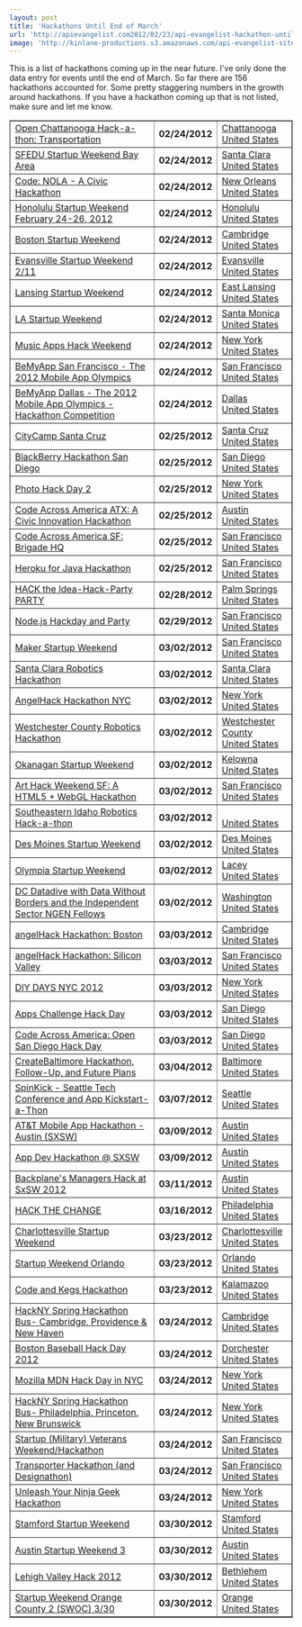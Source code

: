 ```yaml
---
layout: post
title: 'Hackathons Until End of March'
url: 'http://apievangelist.com2012/02/23/api-evangelist-hackathon-until-end-of-march/'
image: 'http://kinlane-productions.s3.amazonaws.com/api-evangelist-site/blog/Hackathon-Tag-Cloud-2.png'
---
```



<p>
     This is a list of hackathons coming up in the near future. I've only done the data entry for events until the end of March. So far there are 156 hackathons accounted for. Some pretty staggering numbers in the growth around hackathons. If you have a hackathon coming up that is not listed, make sure and let me know.
</p>
<table border="1" cellspacing="5" cellpadding="5" width="100%">
     <tbody>
          <tr>
               <td>
                    <a href="/events/open_chattanooga_hackathon_transportation.php">Open Chattanooga Hack-a-thon: Transportation</a>
               </td>
               <td>
                    <strong>02/24/2012</strong>
               </td>
               <td>
                    <a href="/events/open_chattanooga_hackathon_transportation.php">Chattanooga<br />
                    United States</a>
               </td>
          </tr>
          <tr>
               <td>
                    <a href="/events/sfedu_startup_weekend_bay_area.php">SFEDU Startup Weekend Bay Area</a>
               </td>
               <td>
                    <strong>02/24/2012</strong>
               </td>
               <td>
                    <a href="/events/sfedu_startup_weekend_bay_area.php">Santa Clara<br />
                    United States</a>
               </td>
          </tr>
          <tr>
               <td>
                    <a href="/events/code_nola__a_civic_hackathon.php">Code: NOLA - A Civic Hackathon</a>
               </td>
               <td>
                    <strong>02/24/2012</strong>
               </td>
               <td>
                    <a href="/events/code_nola__a_civic_hackathon.php">New Orleans<br />
                    United States</a>
               </td>
          </tr>
          <tr>
               <td>
                    <a href="/events/honolulu_startup_weekend_february_2426_2012.php">Honolulu Startup Weekend February 24-26, 2012</a>
               </td>
               <td>
                    <strong>02/24/2012</strong>
               </td>
               <td>
                    <a href="/events/honolulu_startup_weekend_february_2426_2012.php">Honolulu<br />
                    United States</a>
               </td>
          </tr>
          <tr>
               <td>
                    <a href="/events/boston_startup_weekend.php">Boston Startup Weekend</a>
               </td>
               <td>
                    <strong>02/24/2012</strong>
               </td>
               <td>
                    <a href="/events/boston_startup_weekend.php">Cambridge<br />
                    United States</a>
               </td>
          </tr>
          <tr>
               <td>
                    <a href="/events/evansville_startup_weekend_211.php">Evansville Startup Weekend 2/11</a>
               </td>
               <td>
                    <strong>02/24/2012</strong>
               </td>
               <td>
                    <a href="/events/evansville_startup_weekend_211.php">Evansville<br />
                    United States</a>
               </td>
          </tr>
          <tr>
               <td>
                    <a href="/events/lansing_startup_weekend.php">Lansing Startup Weekend</a>
               </td>
               <td>
                    <strong>02/24/2012</strong>
               </td>
               <td>
                    <a href="/events/lansing_startup_weekend.php">East Lansing<br />
                    United States</a>
               </td>
          </tr>
          <tr>
               <td>
                    <a href="/events/la_startup_weekend.php">LA Startup Weekend</a>
               </td>
               <td>
                    <strong>02/24/2012</strong>
               </td>
               <td>
                    <a href="/events/la_startup_weekend.php">Santa Monica<br />
                    United States</a>
               </td>
          </tr>
          <tr>
               <td>
                    <a href="/events/music_apps_hack_weekend.php">Music Apps Hack Weekend</a>
               </td>
               <td>
                    <strong>02/24/2012</strong>
               </td>
               <td>
                    <a href="/events/music_apps_hack_weekend.php">New York<br />
                    United States</a>
               </td>
          </tr>
          <tr>
               <td>
                    <a href="/events/bemyapp_san_francisco__the_2012_mobile_app_olympics.php">BeMyApp San Francisco - The 2012 Mobile App Olympics</a>
               </td>
               <td>
                    <strong>02/24/2012</strong>
               </td>
               <td>
                    <a href="/events/bemyapp_san_francisco__the_2012_mobile_app_olympics.php">San Francisco<br />
                    United States</a>
               </td>
          </tr>
          <tr>
               <td>
                    <a href="/events/bemyapp_dallas__the_2012_mobile_app_olympics__hackathon_competition.php">BeMyApp Dallas - The 2012 Mobile App Olympics - Hackathon Competition</a>
               </td>
               <td>
                    <strong>02/24/2012</strong>
               </td>
               <td>
                    <a href="/events/bemyapp_dallas__the_2012_mobile_app_olympics__hackathon_competition.php">Dallas<br />
                    United States</a>
               </td>
          </tr>
          <tr>
               <td>
                    <a href="/events/citycamp_santa_cruz.php">CityCamp Santa Cruz</a>
               </td>
               <td>
                    <strong>02/25/2012</strong>
               </td>
               <td>
                    <a href="/events/citycamp_santa_cruz.php">Santa Cruz<br />
                    United States</a>
               </td>
          </tr>
          <tr>
               <td>
                    <a href="/events/blackberry_hackathon_san_diego.php">BlackBerry Hackathon San Diego</a>
               </td>
               <td>
                    <strong>02/25/2012</strong>
               </td>
               <td>
                    <a href="/events/blackberry_hackathon_san_diego.php">San Diego<br />
                    United States</a>
               </td>
          </tr>
          <tr>
               <td>
                    <a href="/events/photo_hack_day_2.php">Photo Hack Day 2</a>
               </td>
               <td>
                    <strong>02/25/2012</strong>
               </td>
               <td>
                    <a href="/events/photo_hack_day_2.php">New York<br />
                    United States</a>
               </td>
          </tr>
          <tr>
               <td>
                    <a href="/events/code_across_america_atx_a_civic_innovation_hackathon.php">Code Across America ATX: A Civic Innovation Hackathon</a>
               </td>
               <td>
                    <strong>02/25/2012</strong>
               </td>
               <td>
                    <a href="/events/code_across_america_atx_a_civic_innovation_hackathon.php">Austin<br />
                    United States</a>
               </td>
          </tr>
          <tr>
               <td>
                    <a href="/events/code_across_america_sf_brigade_hq.php">Code Across America SF: Brigade HQ</a>
               </td>
               <td>
                    <strong>02/25/2012</strong>
               </td>
               <td>
                    <a href="/events/code_across_america_sf_brigade_hq.php">San Francisco<br />
                    United States</a>
               </td>
          </tr>
          <tr>
               <td>
                    <a href="/events/heroku_for_java_hackathon.php">Heroku for Java Hackathon</a>
               </td>
               <td>
                    <strong>02/25/2012</strong>
               </td>
               <td>
                    <a href="/events/heroku_for_java_hackathon.php">San Francisco<br />
                    United States</a>
               </td>
          </tr>
          <tr>
               <td>
                    <a href="/events/hack_the_ideahackparty_party.php">HACK the Idea-Hack-Party PARTY</a>
               </td>
               <td>
                    <strong>02/28/2012</strong>
               </td>
               <td>
                    <a href="/events/hack_the_ideahackparty_party.php">Palm Springs<br />
                    United States</a>
               </td>
          </tr>
          <tr>
               <td>
                    <a href="/events/nodejs_hackday_and_party.php">Node.js Hackday and Party</a>
               </td>
               <td>
                    <strong>02/29/2012</strong>
               </td>
               <td>
                    <a href="/events/nodejs_hackday_and_party.php">San Francisco<br />
                    United States</a>
               </td>
          </tr>
          <tr>
               <td>
                    <a href="/events/maker_startup_weekend.php">Maker Startup Weekend</a>
               </td>
               <td>
                    <strong>03/02/2012</strong>
               </td>
               <td>
                    <a href="/events/maker_startup_weekend.php">San Francisco<br />
                    United States</a>
               </td>
          </tr>
          <tr>
               <td>
                    <a href="/events/santa_clara_robotics_hackathon.php">Santa Clara Robotics Hackathon</a>
               </td>
               <td>
                    <strong>03/02/2012</strong>
               </td>
               <td>
                    <a href="/events/santa_clara_robotics_hackathon.php">Santa Clara<br />
                    United States</a>
               </td>
          </tr>
          <tr>
               <td>
                    <a href="/events/angelhack_hackathon_nyc.php">AngelHack Hackathon NYC</a>
               </td>
               <td>
                    <strong>03/02/2012</strong>
               </td>
               <td>
                    <a href="/events/angelhack_hackathon_nyc.php">New York<br />
                    United States</a>
               </td>
          </tr>
          <tr>
               <td>
                    <a href="/events/westchester_county_robotics_hackathon.php">Westchester County Robotics Hackathon</a>
               </td>
               <td>
                    <strong>03/02/2012</strong>
               </td>
               <td>
                    <a href="/events/westchester_county_robotics_hackathon.php">Westchester County<br />
                    United States</a>
               </td>
          </tr>
          <tr>
               <td>
                    <a href="/events/okanagan_startup_weekend.php">Okanagan Startup Weekend</a>
               </td>
               <td>
                    <strong>03/02/2012</strong>
               </td>
               <td>
                    <a href="/events/okanagan_startup_weekend.php">Kelowna<br />
                    United States</a>
               </td>
          </tr>
          <tr>
               <td>
                    <a href="/events/art_hack_weekend_sf_a_html5__webgl_hackathon.php">Art Hack Weekend SF: A HTML5 + WebGL Hackathon</a>
               </td>
               <td>
                    <strong>03/02/2012</strong>
               </td>
               <td>
                    <a href="/events/art_hack_weekend_sf_a_html5__webgl_hackathon.php">San Francisco<br />
                    United States</a>
               </td>
          </tr>
          <tr>
               <td>
                    <a href="/events/southeastern_idaho_robotics_hackathon.php">Southeastern Idaho Robotics Hack-a-thon</a>
               </td>
               <td>
                    <strong>03/02/2012</strong>
               </td>
               <td>
                    <a href="/events/southeastern_idaho_robotics_hackathon.php"><br />
                    United States</a>
               </td>
          </tr>
          <tr>
               <td>
                    <a href="/events/des_moines_startup_weekend.php">Des Moines Startup Weekend</a>
               </td>
               <td>
                    <strong>03/02/2012</strong>
               </td>
               <td>
                    <a href="/events/des_moines_startup_weekend.php">Des Moines<br />
                    United States</a>
               </td>
          </tr>
          <tr>
               <td>
                    <a href="/events/olympia_startup_weekend.php">Olympia Startup Weekend</a>
               </td>
               <td>
                    <strong>03/02/2012</strong>
               </td>
               <td>
                    <a href="/events/olympia_startup_weekend.php">Lacey<br />
                    United States</a>
               </td>
          </tr>
          <tr>
               <td>
                    <a href="/events/dc_datadive_with_data_without_borders_and_the_independent_sector_ngen_fellows.php">DC Datadive with Data Without Borders and the Independent Sector NGEN Fellows</a>
               </td>
               <td>
                    <strong>03/02/2012</strong>
               </td>
               <td>
                    <a href="/events/dc_datadive_with_data_without_borders_and_the_independent_sector_ngen_fellows.php">Washington<br />
                    United States</a>
               </td>
          </tr>
          <tr>
               <td>
                    <a href="/events/angelhack_hackathon_boston.php">angelHack Hackathon: Boston</a>
               </td>
               <td>
                    <strong>03/03/2012</strong>
               </td>
               <td>
                    <a href="/events/angelhack_hackathon_boston.php">Cambridge<br />
                    United States</a>
               </td>
          </tr>
          <tr>
               <td>
                    <a href="/events/angelhack_hackathon_silicon_valley.php">angelHack Hackathon: Silicon Valley</a>
               </td>
               <td>
                    <strong>03/03/2012</strong>
               </td>
               <td>
                    <a href="/events/angelhack_hackathon_silicon_valley.php">San Francisco<br />
                    United States</a>
               </td>
          </tr>
          <tr>
               <td>
                    <a href="/events/diy_days_nyc_2012.php">DIY DAYS NYC 2012</a>
               </td>
               <td>
                    <strong>03/03/2012</strong>
               </td>
               <td>
                    <a href="/events/diy_days_nyc_2012.php">New York<br />
                    United States</a>
               </td>
          </tr>
          <tr>
               <td>
                    <a href="/events/apps_challenge_hack_day.php">Apps Challenge Hack Day</a>
               </td>
               <td>
                    <strong>03/03/2012</strong>
               </td>
               <td>
                    <a href="/events/apps_challenge_hack_day.php">San Diego<br />
                    United States</a>
               </td>
          </tr>
          <tr>
               <td>
                    <a href="/events/code_across_america_open_san_diego_hack_day.php">Code Across America: Open San Diego Hack Day</a>
               </td>
               <td>
                    <strong>03/03/2012</strong>
               </td>
               <td>
                    <a href="/events/code_across_america_open_san_diego_hack_day.php">San Diego<br />
                    United States</a>
               </td>
          </tr>
          <tr>
               <td>
                    <a href="/events/createbaltimore_hackathon_followup_and_future_plans.php">CreateBaltimore Hackathon, Follow-Up, and Future Plans</a>
               </td>
               <td>
                    <strong>03/04/2012</strong>
               </td>
               <td>
                    <a href="/events/createbaltimore_hackathon_followup_and_future_plans.php">Baltimore<br />
                    United States</a>
               </td>
          </tr>
          <tr>
               <td>
                    <a href="/events/spinkick__seattle_tech_conference_and_app_kickstartathon.php">SpinKick - Seattle Tech Conference and App Kickstart-a-Thon</a>
               </td>
               <td>
                    <strong>03/07/2012</strong>
               </td>
               <td>
                    <a href="/events/spinkick__seattle_tech_conference_and_app_kickstartathon.php">Seattle<br />
                    United States</a>
               </td>
          </tr>
          <tr>
               <td>
                    <a href="/events/att_mobile_app_hackathon__austin_sxsw.php">AT&amp;T Mobile App Hackathon - Austin (SXSW)</a>
               </td>
               <td>
                    <strong>03/09/2012</strong>
               </td>
               <td>
                    <a href="/events/att_mobile_app_hackathon__austin_sxsw.php">Austin<br />
                    United States</a>
               </td>
          </tr>
          <tr>
               <td>
                    <a href="/events/app_dev_hackathon__sxsw.php">App Dev Hackathon @ SXSW</a>
               </td>
               <td>
                    <strong>03/09/2012</strong>
               </td>
               <td>
                    <a href="/events/app_dev_hackathon__sxsw.php">Austin<br />
                    United States</a>
               </td>
          </tr>
          <tr>
               <td>
                    <a href="/events/backplanes_managers_hack_at_sxsw_2012.php">Backplane's Managers Hack at SxSW 2012</a>
               </td>
               <td>
                    <strong>03/11/2012</strong>
               </td>
               <td>
                    <a href="/events/backplanes_managers_hack_at_sxsw_2012.php">Austin<br />
                    United States</a>
               </td>
          </tr>
          <tr>
               <td>
                    <a href="/events/hack_the_change.php">HACK THE CHANGE</a>
               </td>
               <td>
                    <strong>03/16/2012</strong>
               </td>
               <td>
                    <a href="/events/hack_the_change.php">Philadelphia<br />
                    United States</a>
               </td>
          </tr>
          <tr>
               <td>
                    <a href="/events/charlottesville_startup_weekend.php">Charlottesville Startup Weekend</a>
               </td>
               <td>
                    <strong>03/23/2012</strong>
               </td>
               <td>
                    <a href="/events/charlottesville_startup_weekend.php">Charlottesville<br />
                    United States</a>
               </td>
          </tr>
          <tr>
               <td>
                    <a href="/events/startup_weekend_orlando.php">Startup Weekend Orlando</a>
               </td>
               <td>
                    <strong>03/23/2012</strong>
               </td>
               <td>
                    <a href="/events/startup_weekend_orlando.php">Orlando<br />
                    United States</a>
               </td>
          </tr>
          <tr>
               <td>
                    <a href="/events/code_and_kegs_hackathon.php">Code and Kegs Hackathon</a>
               </td>
               <td>
                    <strong>03/23/2012</strong>
               </td>
               <td>
                    <a href="/events/code_and_kegs_hackathon.php">Kalamazoo<br />
                    United States</a>
               </td>
          </tr>
          <tr>
               <td>
                    <a href="/events/hackny_spring_hackathon_bus_cambridge_providence__new_haven.php">HackNY Spring Hackathon Bus- Cambridge, Providence &amp; New Haven</a>
               </td>
               <td>
                    <strong>03/24/2012</strong>
               </td>
               <td>
                    <a href="/events/hackny_spring_hackathon_bus_cambridge_providence__new_haven.php">Cambridge<br />
                    United States</a>
               </td>
          </tr>
          <tr>
               <td>
                    <a href="/events/boston_baseball_hack_day_2012.php">Boston Baseball Hack Day 2012</a>
               </td>
               <td>
                    <strong>03/24/2012</strong>
               </td>
               <td>
                    <a href="/events/boston_baseball_hack_day_2012.php">Dorchester<br />
                    United States</a>
               </td>
          </tr>
          <tr>
               <td>
                    <a href="/events/mozilla_mdn_hack_day_in_nyc.php">Mozilla MDN Hack Day in NYC</a>
               </td>
               <td>
                    <strong>03/24/2012</strong>
               </td>
               <td>
                    <a href="/events/mozilla_mdn_hack_day_in_nyc.php">New York<br />
                    United States</a>
               </td>
          </tr>
          <tr>
               <td>
                    <a href="/events/hackny_spring_hackathon_bus_philadelphia_princeton_new_brunswick.php">HackNY Spring Hackathon Bus- Philadelphia, Princeton, New Brunswick</a>
               </td>
               <td>
                    <strong>03/24/2012</strong>
               </td>
               <td>
                    <a href="/events/hackny_spring_hackathon_bus_philadelphia_princeton_new_brunswick.php">New York<br />
                    United States</a>
               </td>
          </tr>
          <tr>
               <td>
                    <a href="/events/startup_military_veterans_weekendhackathon.php">Startup (Military) Veterans Weekend/Hackathon</a>
               </td>
               <td>
                    <strong>03/24/2012</strong>
               </td>
               <td>
                    <a href="/events/startup_military_veterans_weekendhackathon.php">San Francisco<br />
                    United States</a>
               </td>
          </tr>
          <tr>
               <td>
                    <a href="/events/transporter_hackathon_and_designathon.php">Transporter Hackathon (and Designathon)</a>
               </td>
               <td>
                    <strong>03/24/2012</strong>
               </td>
               <td>
                    <a href="/events/transporter_hackathon_and_designathon.php">San Francisco<br />
                    United States</a>
               </td>
          </tr>
          <tr>
               <td>
                    <a href="/events/unleash_your_ninja_geek_hackathon.php">Unleash Your Ninja Geek Hackathon</a>
               </td>
               <td>
                    <strong>03/24/2012</strong>
               </td>
               <td>
                    <a href="/events/unleash_your_ninja_geek_hackathon.php">New York<br />
                    United States</a>
               </td>
          </tr>
          <tr>
               <td>
                    <a href="/events/stamford_startup_weekend.php">Stamford Startup Weekend</a>
               </td>
               <td>
                    <strong>03/30/2012</strong>
               </td>
               <td>
                    <a href="/events/stamford_startup_weekend.php">Stamford<br />
                    United States</a>
               </td>
          </tr>
          <tr>
               <td>
                    <a href="/events/austin_startup_weekend_3.php">Austin Startup Weekend 3</a>
               </td>
               <td>
                    <strong>03/30/2012</strong>
               </td>
               <td>
                    <a href="/events/austin_startup_weekend_3.php">Austin<br />
                    United States</a>
               </td>
          </tr>
          <tr>
               <td>
                    <a href="/events/lehigh_valley_hack_2012.php">Lehigh Valley Hack 2012</a>
               </td>
               <td>
                    <strong>03/30/2012</strong>
               </td>
               <td>
                    <a href="/events/lehigh_valley_hack_2012.php">Bethlehem<br />
                    United States</a>
               </td>
          </tr>
          <tr>
               <td>
                    <a href="/events/startup_weekend_orange_county_2_swoc_330.php">Startup Weekend Orange County 2 (SWOC) 3/30</a>
               </td>
               <td>
                    <strong>03/30/2012</strong>
               </td>
               <td>
                    <a href="/events/startup_weekend_orange_county_2_swoc_330.php">Orange<br />
                    United States</a>
               </td>
          </tr>
     </tbody>
</table>
